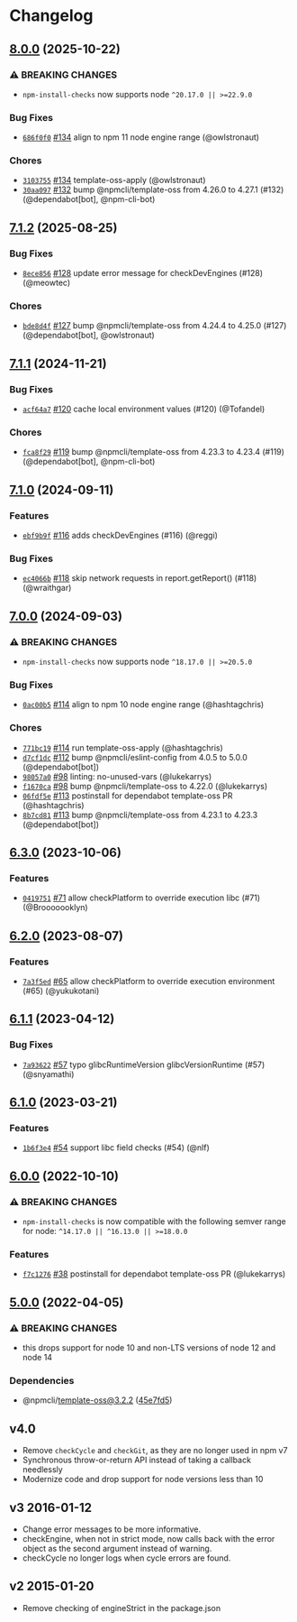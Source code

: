 # Changelog

## [8.0.0](https://github.com/npm/npm-install-checks/compare/v7.1.2...v8.0.0) (2025-10-22)
### ⚠️ BREAKING CHANGES
* `npm-install-checks` now supports node `^20.17.0 || >=22.9.0`
### Bug Fixes
* [`686f0f0`](https://github.com/npm/npm-install-checks/commit/686f0f08c57b4ba63e257e86546f55d722e97f40) [#134](https://github.com/npm/npm-install-checks/pull/134) align to npm 11 node engine range (@owlstronaut)
### Chores
* [`3103755`](https://github.com/npm/npm-install-checks/commit/310375537dcd99de75c3fddff999fc20200929e4) [#134](https://github.com/npm/npm-install-checks/pull/134) template-oss-apply (@owlstronaut)
* [`30aa097`](https://github.com/npm/npm-install-checks/commit/30aa097ae907a1a623495c084d217090df0016ce) [#132](https://github.com/npm/npm-install-checks/pull/132) bump @npmcli/template-oss from 4.26.0 to 4.27.1 (#132) (@dependabot[bot], @npm-cli-bot)

## [7.1.2](https://github.com/npm/npm-install-checks/compare/v7.1.1...v7.1.2) (2025-08-25)
### Bug Fixes
* [`8ece856`](https://github.com/npm/npm-install-checks/commit/8ece8564cf9ca8717017e1a9d0aef01e4664311e) [#128](https://github.com/npm/npm-install-checks/pull/128) update error message for checkDevEngines (#128) (@meowtec)
### Chores
* [`bde8d4f`](https://github.com/npm/npm-install-checks/commit/bde8d4f3ba91672ef7e032d333cb3eea0ba1b5a9) [#127](https://github.com/npm/npm-install-checks/pull/127) bump @npmcli/template-oss from 4.24.4 to 4.25.0 (#127) (@dependabot[bot], @owlstronaut)

## [7.1.1](https://github.com/npm/npm-install-checks/compare/v7.1.0...v7.1.1) (2024-11-21)
### Bug Fixes
* [`acf64a7`](https://github.com/npm/npm-install-checks/commit/acf64a7cffae5bd568f63f4c1b24f7852b62c26e) [#120](https://github.com/npm/npm-install-checks/pull/120) cache local environment values (#120) (@Tofandel)
### Chores
* [`fca8f29`](https://github.com/npm/npm-install-checks/commit/fca8f29147879b37fa35f6468fecec25e693428b) [#119](https://github.com/npm/npm-install-checks/pull/119) bump @npmcli/template-oss from 4.23.3 to 4.23.4 (#119) (@dependabot[bot], @npm-cli-bot)

## [7.1.0](https://github.com/npm/npm-install-checks/compare/v7.0.0...v7.1.0) (2024-09-11)
### Features
* [`ebf9b9f`](https://github.com/npm/npm-install-checks/commit/ebf9b9f4c08035d8e2c41cd9bc3302cd8bdc9184) [#116](https://github.com/npm/npm-install-checks/pull/116) adds checkDevEngines (#116) (@reggi)
### Bug Fixes
* [`ec4066b`](https://github.com/npm/npm-install-checks/commit/ec4066b768075cc84270d9ee7c0a76b011f1555a) [#118](https://github.com/npm/npm-install-checks/pull/118) skip network requests in report.getReport() (#118) (@wraithgar)

## [7.0.0](https://github.com/npm/npm-install-checks/compare/v6.3.0...v7.0.0) (2024-09-03)
### ⚠️ BREAKING CHANGES
* `npm-install-checks` now supports node `^18.17.0 || >=20.5.0`
### Bug Fixes
* [`0ac00b5`](https://github.com/npm/npm-install-checks/commit/0ac00b53862de606e7163d8ca2b8d4dda8476a89) [#114](https://github.com/npm/npm-install-checks/pull/114) align to npm 10 node engine range (@hashtagchris)
### Chores
* [`771bc19`](https://github.com/npm/npm-install-checks/commit/771bc19142bc83639810a157e9dfe9ca83caab77) [#114](https://github.com/npm/npm-install-checks/pull/114) run template-oss-apply (@hashtagchris)
* [`d7cf1dc`](https://github.com/npm/npm-install-checks/commit/d7cf1dcf963aec10a75a8af31894038bd8afba24) [#112](https://github.com/npm/npm-install-checks/pull/112) bump @npmcli/eslint-config from 4.0.5 to 5.0.0 (@dependabot[bot])
* [`98057a0`](https://github.com/npm/npm-install-checks/commit/98057a03bbb985741a512e9161690ea22a1c62e5) [#98](https://github.com/npm/npm-install-checks/pull/98) linting: no-unused-vars (@lukekarrys)
* [`f1670ca`](https://github.com/npm/npm-install-checks/commit/f1670ca26af7823224c8bed36eb321a98206a5d5) [#98](https://github.com/npm/npm-install-checks/pull/98) bump @npmcli/template-oss to 4.22.0 (@lukekarrys)
* [`06fdf5e`](https://github.com/npm/npm-install-checks/commit/06fdf5e89cfabe38af510bb6f929f1756826e706) [#113](https://github.com/npm/npm-install-checks/pull/113) postinstall for dependabot template-oss PR (@hashtagchris)
* [`8b7cd81`](https://github.com/npm/npm-install-checks/commit/8b7cd81b9ad0168a81d294aad501e5c203626782) [#113](https://github.com/npm/npm-install-checks/pull/113) bump @npmcli/template-oss from 4.23.1 to 4.23.3 (@dependabot[bot])

## [6.3.0](https://github.com/npm/npm-install-checks/compare/v6.2.0...v6.3.0) (2023-10-06)

### Features

* [`0419751`](https://github.com/npm/npm-install-checks/commit/04197512179c508abb55fa528d293ee669c19b91) [#71](https://github.com/npm/npm-install-checks/pull/71) allow checkPlatform to override execution libc (#71) (@Brooooooklyn)

## [6.2.0](https://github.com/npm/npm-install-checks/compare/v6.1.1...v6.2.0) (2023-08-07)

### Features

* [`7a3f5ed`](https://github.com/npm/npm-install-checks/commit/7a3f5ed9ea21d99915e5d30f9d4eba01ac8af319) [#65](https://github.com/npm/npm-install-checks/pull/65) allow checkPlatform to override execution environment (#65) (@yukukotani)

## [6.1.1](https://github.com/npm/npm-install-checks/compare/v6.1.0...v6.1.1) (2023-04-12)

### Bug Fixes

* [`7a93622`](https://github.com/npm/npm-install-checks/commit/7a936221e4bd9db38b5be2746b514cceff3574f6) [#57](https://github.com/npm/npm-install-checks/pull/57) typo glibcRuntimeVersion glibcVersionRuntime (#57) (@snyamathi)

## [6.1.0](https://github.com/npm/npm-install-checks/compare/v6.0.0...v6.1.0) (2023-03-21)

### Features

* [`1b6f3e4`](https://github.com/npm/npm-install-checks/commit/1b6f3e48e2fa7dda70850a16726cd58be826baf7) [#54](https://github.com/npm/npm-install-checks/pull/54) support libc field checks (#54) (@nlf)

## [6.0.0](https://github.com/npm/npm-install-checks/compare/v5.0.0...v6.0.0) (2022-10-10)

### ⚠️ BREAKING CHANGES

* `npm-install-checks` is now compatible with the following semver range for node: `^14.17.0 || ^16.13.0 || >=18.0.0`

### Features

* [`f7c1276`](https://github.com/npm/npm-install-checks/commit/f7c12765c0d2c4066af38819ada408ef71ed9bd4) [#38](https://github.com/npm/npm-install-checks/pull/38) postinstall for dependabot template-oss PR (@lukekarrys)

## [5.0.0](https://github.com/npm/npm-install-checks/compare/v4.0.0...v5.0.0) (2022-04-05)


### ⚠ BREAKING CHANGES

* this drops support for node 10 and non-LTS versions of node 12 and node 14

### Dependencies

* @npmcli/template-oss@3.2.2 ([45e7fd5](https://github.com/npm/npm-install-checks/commit/45e7fd5dee0c5137825c75acbc62eacc7d0c0d08))

## v4.0

* Remove `checkCycle` and `checkGit`, as they are no longer used in npm v7
* Synchronous throw-or-return API instead of taking a callback needlessly
* Modernize code and drop support for node versions less than 10

## v3 2016-01-12

* Change error messages to be more informative.
* checkEngine, when not in strict mode, now calls back with the error
  object as the second argument instead of warning.
* checkCycle no longer logs when cycle errors are found.

## v2 2015-01-20

* Remove checking of engineStrict in the package.json
